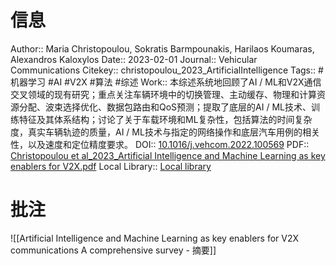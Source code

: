 # 信息
Author:: Maria Christopoulou, Sokratis Barmpounakis, Harilaos Koumaras, Alexandros Kaloxylos
Date:: 2023-02-01
Journal:: Vehicular Communications
Citekey:: christopoulou_2023_ArtificialIntelligence
Tags:: #机器学习 #AI #V2X #算法 #综述 
Work:: 本综述系统地回顾了AI / ML和V2X通信交叉领域的现有研究；重点关注车辆环境中的切换管理、主动缓存、物理和计算资源分配、波束选择优化、数据包路由和QoS预测；提取了底层的AI / ML技术、训练特征及其体系结构；讨论了关于车载环境和ML复杂性，包括算法的时间复杂度，真实车辆轨迹的质量，AI / ML技术与指定的网络操作和底层汽车用例的相关性，以及速度和定位精度要求。
DOI:: [10.1016/j.vehcom.2022.100569](https://doi.org/10.1016/j.vehcom.2022.100569)
PDF:: [Christopoulou et al_2023_Artificial Intelligence and Machine Learning as key enablers for V2X.pdf](zotero://open-pdf/library/items/KRQBJG89)
Local Library:: [Local library](zotero://select/items/1_KH779GIC)

# 批注
![[Artificial Intelligence and Machine Learning as key enablers for V2X communications A comprehensive survey - 摘要]]